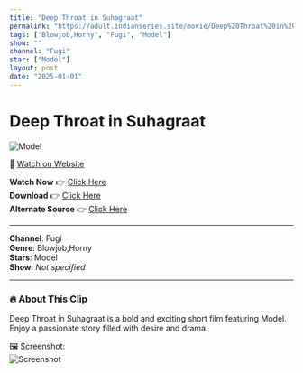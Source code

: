 ```yaml
---
title: "Deep Throat in Suhagraat"
permalink: "https://adult.indianseries.site/movie/Deep%20Throat%20in%20Suhagraat"
tags: ["Blowjob,Horny", "Fugi", "Model"]
show: ""
channel: "Fugi"
star: ["Model"]
layout: post
date: "2025-01-01"
---
```


# Deep Throat in Suhagraat

![Model](https://shorts.desisins.com/wp-content/uploads/2023/12/Deep-Throat-in-Suhagraat-Fugi-DesiSins.com_.jpg)

🔗 [Watch on Website](https://adult.indianseries.site/movie/Deep%20Throat%20in%20Suhagraat)

**Watch Now** 👉 [Click Here](https://adult.indianseries.site/movie/Deep%20Throat%20in%20Suhagraat)  
**Download** 👉 [Click Here](https://adult.indianseries.site/movie/Deep%20Throat%20in%20Suhagraat)  
**Alternate Source** 👉 [Click Here](https://adult.indianseries.site/movie/Deep%20Throat%20in%20Suhagraat)

---

**Channel**: Fugi  
**Genre**: Blowjob,Horny  
**Stars**: Model  
**Show**: *Not specified*

---

### 🔥 About This Clip

Deep Throat in Suhagraat is a bold and exciting short film featuring Model. Enjoy a passionate story filled with desire and drama.
 
🖼️ Screenshot:  
![Screenshot](https://shorts.desisins.com/wp-content/uploads/2023/12/Deep-Throat-in-Suhagraat-Fugi-DesiSins.com_.jpg)
